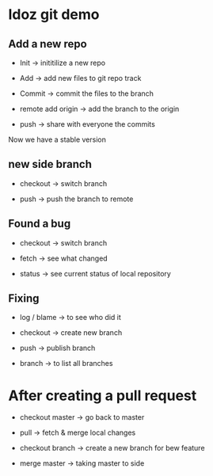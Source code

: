 # Idoz git demo
## Add a new repo
*	Init -> inititilize a new repo 

*	Add -> add new files to git repo track

*	Commit -> commit the files to the branch

*	remote add origin -> add the branch to the origin

*	push -> share with everyone the commits

Now we have a stable version

## new side branch

* checkout -> switch branch

* push -> push the branch to remote

## Found a bug
*	checkout ->  switch branch

*	fetch -> see what changed

*	status -> see current status of local repository

## Fixing
*	log / blame -> to see who did it

*	checkout -> create new branch

*	push -> publish branch

*	branch -> to list all branches

# After creating a pull request

*	checkout master -> go back to master

*	pull -> fetch & merge local changes

*	checkout branch -> create a new branch for bew feature

*	merge master -> taking master to side
